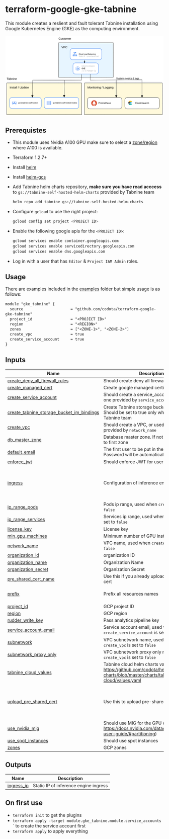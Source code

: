 # terraform-google-gke-tabnine

This module creates a reslient and fault tolerant Tabnine installation using Google
Kubernetes Engine (GKE) as the computing environment.

![Tabnine on GKE architecture diagram](img/arch.png)

## Prerequistes

- This module uses Nvidia A100 GPU make sure to select a [zone/region](https://cloud.google.com/compute/docs/gpus/gpu-regions-zones) where A100 is available.
- Terraform 1.2.7+
- Install [helm](https://helm.sh/)
- Install [helm-gcs](https://github.com/hayorov/helm-gcs)
- Add Tabnine helm charts repository, **make sure you have read acccess** to `gs://tabnine-self-hosted-helm-charts` provided by Tabnine team

  ```bash
  helm repo add tabnine gs://tabnine-self-hosted-helm-charts
  ```

- Configure `gcloud` to use the right project:

  ```bash
  gcloud config set project <PROJECT ID>
  ```

- Enable the following google apis for the `<PROJECT ID>`:

  ```bash
  gcloud services enable container.googleapis.com
  gcloud services enable servicedirectory.googleapis.com
  gcloud services enable dns.googleapis.com
  ```

- Log in with a user that has `Editor` & `Project IAM Admin` roles.

## Usage

There are examples included in the [examples](./examples/) folder but simple usage is as follows:

```hcl
module "gke_tabnine" {
  source                     = "github.com/codota/terraform-google-gke-tabnine"
  project_id                 = "<PROJECT ID>"
  region                     = "<REGION>"
  zones                      = ["<ZONE-1>", "<ZONE-2>"]
  create_vpc                 = true
  create_service_account     = true
}

```

<!-- BEGIN_TF_DOCS -->
## Inputs

| Name | Description | Type | Default | Required |
|------|-------------|------|---------|:--------:|
| <a name="input_create_deny_all_firewall_rules"></a> [create\_deny\_all\_firewall\_rules](#input\_create\_deny\_all\_firewall\_rules) | Should create deny all firewall rules | `bool` | `true` | no |
| <a name="input_create_managed_cert"></a> [create\_managed\_cert](#input\_create\_managed\_cert) | Create google managed certificate | `bool` | `false` | no |
| <a name="input_create_service_account"></a> [create\_service\_account](#input\_create\_service\_account) | Should create a service\_account, or used the one provided by `service_account_email` | `bool` | `false` | no |
| <a name="input_create_tabnine_storage_bucket_im_bindings"></a> [create\_tabnine\_storage\_bucket\_im\_bindings](#input\_create\_tabnine\_storage\_bucket\_im\_bindings) | Create Tabnine storage bucket im bindings. Should be set to true only when run by Tabnine team | `bool` | `false` | no |
| <a name="input_create_vpc"></a> [create\_vpc](#input\_create\_vpc) | Should create a VPC, or used the one provided by `network_name` | `bool` | `false` | no |
| <a name="input_db_master_zone"></a> [db\_master\_zone](#input\_db\_master\_zone) | Database master zone. If not set, will default to first zone | `string` | `null` | no |
| <a name="input_default_email"></a> [default\_email](#input\_default\_email) | The first user to be put in the database. Password will be automatically generated | `string` | n/a | yes |
| <a name="input_enforce_jwt"></a> [enforce\_jwt](#input\_enforce\_jwt) | Should enforce JWT for user authentication | `bool` | `true` | no |
| <a name="input_ingress"></a> [ingress](#input\_ingress) | Configuration of inference engine | <pre>object({<br>    host     = string<br>    internal = bool<br>  })</pre> | `null` | no |
| <a name="input_ip_range_pods"></a> [ip\_range\_pods](#input\_ip\_range\_pods) | Pods ip range, used when `create_vpc` is set to `false` | `string` | `""` | no |
| <a name="input_ip_range_services"></a> [ip\_range\_services](#input\_ip\_range\_services) | Services ip range, used when `create_vpc` is set to `false` | `string` | `""` | no |
| <a name="input_license_key"></a> [license\_key](#input\_license\_key) | License key | `string` | n/a | yes |
| <a name="input_min_gpu_machines"></a> [min\_gpu\_machines](#input\_min\_gpu\_machines) | Minimum number of GPU instances | `number` | `1` | no |
| <a name="input_network_name"></a> [network\_name](#input\_network\_name) | VPC name, used when `create_vpc` is set to `false` | `string` | `""` | no |
| <a name="input_organization_id"></a> [organization\_id](#input\_organization\_id) | organization ID | `string` | n/a | yes |
| <a name="input_organization_name"></a> [organization\_name](#input\_organization\_name) | Organization Name | `string` | n/a | yes |
| <a name="input_organization_secret"></a> [organization\_secret](#input\_organization\_secret) | Organization Secret | `string` | n/a | yes |
| <a name="input_pre_shared_cert_name"></a> [pre\_shared\_cert\_name](#input\_pre\_shared\_cert\_name) | Use this if you already uploaded a pre-shared cert | `string` | `null` | no |
| <a name="input_prefix"></a> [prefix](#input\_prefix) | Prefix all resources names | `string` | `"tabnine-self-hosted"` | no |
| <a name="input_project_id"></a> [project\_id](#input\_project\_id) | GCP project ID | `string` | n/a | yes |
| <a name="input_region"></a> [region](#input\_region) | GCP region | `string` | n/a | yes |
| <a name="input_rudder_write_key"></a> [rudder\_write\_key](#input\_rudder\_write\_key) | Pass analytics pipeline key | `string` | `null` | no |
| <a name="input_service_account_email"></a> [service\_account\_email](#input\_service\_account\_email) | Service account email, used when `create_service_account` is set to `false` | `string` | `""` | no |
| <a name="input_subnetwork"></a> [subnetwork](#input\_subnetwork) | VPC subnetwork name, used when `create_vpc` is set to `false` | `string` | `""` | no |
| <a name="input_subnetwork_proxy_only"></a> [subnetwork\_proxy\_only](#input\_subnetwork\_proxy\_only) | VPC subnetwork proxy only name, used when `create_vpc` is set to `false` | `string` | `""` | no |
| <a name="input_tabnine_cloud_values"></a> [tabnine\_cloud\_values](#input\_tabnine\_cloud\_values) | Tabnine cloud helm charts values, see https://github.com/codota/helm-charts/blob/master/charts/tabnine-cloud/values.yaml | `list(string)` | `[]` | no |
| <a name="input_upload_pre_shared_cert"></a> [upload\_pre\_shared\_cert](#input\_upload\_pre\_shared\_cert) | Use this to upload pre-shared cert | <pre>object({<br>    path_to_private_key = string<br>    path_to_certificate = string<br>  })</pre> | `null` | no |
| <a name="input_use_nvidia_mig"></a> [use\_nvidia\_mig](#input\_use\_nvidia\_mig) | Should use MIG for the GPU (see https://docs.nvidia.com/datacenter/tesla/mig-user-guide/#partitioning) | `bool` | `false` | no |
| <a name="input_use_spot_instances"></a> [use\_spot\_instances](#input\_use\_spot\_instances) | Should use spot instances | `bool` | `false` | no |
| <a name="input_zones"></a> [zones](#input\_zones) | GCP zones | `list(string)` | n/a | yes |

## Outputs

| Name | Description |
|------|-------------|
| <a name="output_ingress_ip"></a> [ingress\_ip](#output\_ingress\_ip) | Static IP of inference engine ingress |
<!-- END_TF_DOCS -->

## On first use

- `terraform init` to get the plugins
- `terraform apply -target module.gke_tabnine.module.service_accounts`
  ` to create the service account first
- `terraform apply` to apply everything
